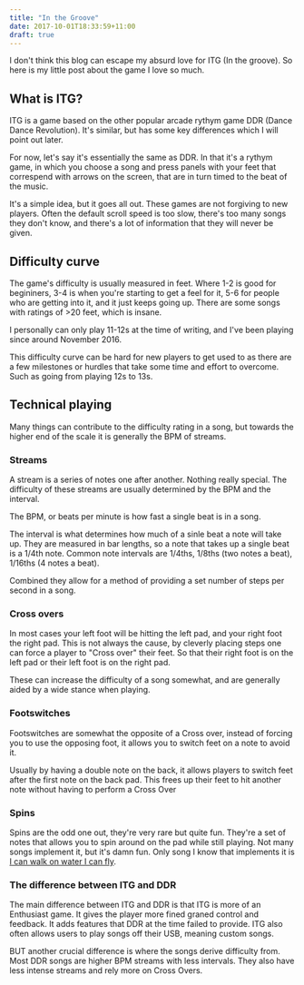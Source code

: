 ```yaml
---
title: "In the Groove"
date: 2017-10-01T18:33:59+11:00
draft: true
---
```


I don't think this blog can escape my absurd love for ITG (In the groove). So here is my little post about the game I love so much.

## What is ITG?
ITG is a game based on the other popular arcade rythym game DDR (Dance Dance Revolution). It's similar, but has some key differences which I will point out later.

For now, let's say it's essentially the same as DDR. In that it's a rythym game, in which you choose a song and press panels with your feet that correspend with arrows on the screen, that are in turn timed to the beat of the music.

It's a simple idea, but it goes all out. These games are not forgiving to new players. Often the default scroll speed is too slow, there's too many songs they don't know, and there's a lot of information that they will never be given.

## Difficulty curve
The game's difficulty is usually measured in feet. Where 1-2 is good for begininers, 3-4 is when you're starting to get a feel for it, 5-6 for people who are getting into it, and it just keeps going up. There are some songs with ratings of >20 feet, which is insane.

I personally can only play 11-12s at the time of writing, and I've been playing since around November 2016.

This difficulty curve can be hard for new players to get used to as there are a few milestones or hurdles that take some time and effort to overcome. Such as going from playing 12s to 13s.

## Technical playing
Many things can contribute to the difficulty rating in a song, but towards the higher end of the scale it is generally the BPM of streams.

### Streams
A stream is a series of notes one after another. Nothing really special. The difficulty of these streams are usually determined by the BPM and the interval.

The BPM, or beats per minute is how fast a single beat is in a song.

The interval is what determines how much of a sinle beat a note will take up. They are measured in bar lengths, so a note that takes up a single beat is a 1/4th note. Common note intervals are 1/4ths, 1/8ths (two notes a beat), 1/16ths (4 notes a beat).

Combined they allow for a method of providing a set number of steps per second in a song.

### Cross overs
In most cases your left foot will be hitting the left pad, and your right foot the right pad. This is not always the cause, by cleverly placing steps one can force a player to "Cross over" their feet. So that their right foot is on the left pad or their left foot is on the right pad.

These can increase the difficulty of a song somewhat, and are generally aided by a wide stance when playing.

### Footswitches
Footswitches are somewhat the opposite of a Cross over, instead of forcing you to use the opposing foot, it allows you to switch feet on a note to avoid it.

Usually by having a double note on the back, it allows players to switch feet after the first note on the back pad. This frees up their feet to hit another note without having to perform a Cross Over

### Spins
Spins are the odd one out, they're very rare but quite fun. They're a set of notes that allows you to spin around on the pad while still playing. Not many songs implement it, but it's damn fun. Only song I know that implements it is [I can walk on water I can fly](<!--DON'T FORGET TO LINK-->).

### The difference between ITG and DDR
The main difference between ITG and DDR is that ITG is more of an Enthusiast game. It gives the player more fined graned control and feedback. It adds features that DDR at the time failed to provide. ITG also often allows users to play songs off their USB, meaning custom songs.

BUT another crucial difference is where the songs derive difficulty from. Most DDR songs are higher BPM streams with less intervals. They also have less intense streams and rely more on Cross Overs.

